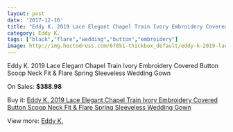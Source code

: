 ```yaml
---
layout: post
date: '2017-12-16'
title: "Eddy K. 2019 Lace Elegant Chapel Train Ivory Embroidery Covered Button Scoop Neck Fit & Flare Spring Sleeveless Wedding Gown"
category: Eddy K.
tags: ["black","flare","wedding","button","embroidery"]
image: http://img.hectodress.com/67851-thickbox_default/eddy-k-2019-lace-elegant-chapel-train-ivory-embroidery-covered-button-scoop-neck-fit-flare-spring-sleeveless-wedding-gown.jpg
---
```

Eddy K. 2019 Lace Elegant Chapel Train Ivory Embroidery Covered Button Scoop Neck Fit & Flare Spring Sleeveless Wedding Gown

On Sales: **$388.98**
<a href="https://www.hectodress.com/eddy-k-/21525-eddy-k-2019-lace-elegant-chapel-train-ivory-embroidery-covered-button-scoop-neck-fit-flare-spring-sleeveless-wedding-gown.html"><amp-img layout="responsive" width="600" height="600" src="//img.hectodress.com/67851-thickbox_default/eddy-k-2019-lace-elegant-chapel-train-ivory-embroidery-covered-button-scoop-neck-fit-flare-spring-sleeveless-wedding-gown.jpg" alt="Eddy K. 2019 Lace Elegant Chapel Train Ivory Embroidery Covered Button Scoop Neck Fit & Flare Spring Sleeveless Wedding Gown 0" /></a>
<a href="https://www.hectodress.com/eddy-k-/21525-eddy-k-2019-lace-elegant-chapel-train-ivory-embroidery-covered-button-scoop-neck-fit-flare-spring-sleeveless-wedding-gown.html"><amp-img layout="responsive" width="600" height="600" src="//img.hectodress.com/67852-thickbox_default/eddy-k-2019-lace-elegant-chapel-train-ivory-embroidery-covered-button-scoop-neck-fit-flare-spring-sleeveless-wedding-gown.jpg" alt="Eddy K. 2019 Lace Elegant Chapel Train Ivory Embroidery Covered Button Scoop Neck Fit & Flare Spring Sleeveless Wedding Gown 1" /></a>

Buy it: [Eddy K. 2019 Lace Elegant Chapel Train Ivory Embroidery Covered Button Scoop Neck Fit & Flare Spring Sleeveless Wedding Gown](https://www.hectodress.com/eddy-k-/21525-eddy-k-2019-lace-elegant-chapel-train-ivory-embroidery-covered-button-scoop-neck-fit-flare-spring-sleeveless-wedding-gown.html "Eddy K. 2019 Lace Elegant Chapel Train Ivory Embroidery Covered Button Scoop Neck Fit & Flare Spring Sleeveless Wedding Gown")

View more: [Eddy K.](https://www.hectodress.com/316-eddy-k- "Eddy K.")